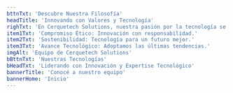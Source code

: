 ```yaml
---
bttnTxt: 'Descubre Nuestra Filosofía'
headTitle: 'Innovando con Valores y Tecnología'
righTxt: 'En Cerquetech Solutions, nuestra pasión por la tecnología se fusiona con un compromiso firme hacia la innovación ética y sostenible. Adoptamos las últimas tendencias tecnológicas para ofrecer soluciones que no solo son avanzadas, sino también responsables y alineadas con los valores de nuestros clientes.'
item1Txt: 'Compromiso Ético: Innovación con responsabilidad.'
item2Txt: 'Sostenibilidad: Tecnología para un futuro mejor.'
item3Txt: 'Avance Tecnológico: Adoptamos las últimas tendencias.'
imgAlt: 'Equipo de Cerquetech Solutions'
bBttnTxt: 'Nuestras Tecnologías'
bHeadTxt: 'Liderando con Innovación y Expertise Tecnológico'
bannerTitle: 'Conocé a nuestro equipo'
bannerHome: 'Inicio'
---
```

